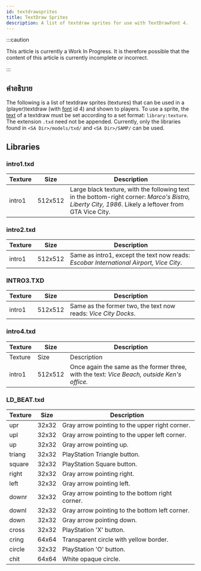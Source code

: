 ```yaml
---
id: textdrawsprites
title: TextDraw Sprites
description: A list of textdraw sprites for use with TextDrawFont 4.
---
```


:::caution

This article is currently a Work In Progress. It is therefore possible that the
content of this article is currently incomplete or incorrect.

:::

## คำอธิบาย

The following is a list of textdraw sprites (textures) that can be used in a
(player)textdraw (with [font](../functions/TextDrawFont) id 4) and shown to
players. To use a sprite, the [text](../functions/TextDrawCreate) of a textdraw
must be set according to a set format: `library:texture`. The extension `.txd`
need not be appended. Currently, only the libraries found in
`<SA Dir>/models/txd/` and `<SA Dir>/SAMP/` can be used.

## Libraries

### intro1.txd

| Texture | Size    | Description                                                                                                                                          |
| ------- | ------- | ---------------------------------------------------------------------------------------------------------------------------------------------------- |
| intro1  | 512x512 | Large black texture, with the following text in the bottom-right corner: _Marco's Bistro, Liberty City, 1986_. Likely a leftover from GTA Vice City. |

### intro2.txd

| Texture | Size    | Description                                                                            |
| ------- | ------- | -------------------------------------------------------------------------------------- |
| intro1  | 512x512 | Same as intro1, except the text now reads: _Escobar International Airport, Vice City_. |

### INTRO3.TXD

| Texture | Size    | Description                                                    |
| ------- | ------- | -------------------------------------------------------------- |
| intro1  | 512x512 | Same as the former two, the text now reads: _Vice City Docks_. |

### intro4.txd

| Texture | Size    | Description                                                                                 |
| ------- | ------- | ------------------------------------------------------------------------------------------- |
| Texture | Size    | Description                                                                                 |
| intro1  | 512x512 | Once again the same as the former three, with the text: _Vice Beach, outside Ken's office._ |

### LD_BEAT.txd

| Texture | Size  | Description                                     |
| ------- | ----- | ----------------------------------------------- |
| upr     | 32x32 | Gray arrow pointing to the upper right corner.  |
| upl     | 32x32 | Gray arrow pointing to the upper left corner.   |
| up      | 32x32 | Gray arrow pointing up.                         |
| triang  | 32x32 | PlayStation Triangle button.                    |
| square  | 32x32 | PlayStation Square button.                      |
| right   | 32x32 | Gray arrow pointing right.                      |
| left    | 32x32 | Gray arrow pointing left.                       |
| downr   | 32x32 | Gray arrow pointing to the bottom right corner. |
| downl   | 32x32 | Gray arrow pointing to the bottom left corner.  |
| down    | 32x32 | Gray arrow pointing down.                       |
| cross   | 32x32 | PlayStation 'X' button.                         |
| cring   | 64x64 | Transparent circle with yellow border.          |
| circle  | 32x32 | PlayStation 'O' button.                         |
| chit    | 64x64 | White opaque circle.                            |
